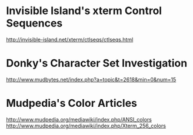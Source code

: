 # Invisible Island's xterm Control Sequences #

http://invisible-island.net/xterm/ctlseqs/ctlseqs.html

# Donky's Character Set Investigation #

http://www.mudbytes.net/index.php?a=topic&t=2618&min=0&num=15

# Mudpedia's Color Articles #

http://www.mudpedia.org/mediawiki/index.php/ANSI_colors
http://www.mudpedia.org/mediawiki/index.php/Xterm_256_colors